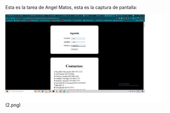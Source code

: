 Esta es la tarea de Angel Matos, esta es la captura de pantalla:

![Mi captura de pantalla](1.png)(2.png)
